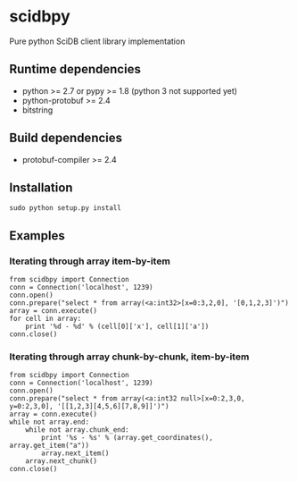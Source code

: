 # scidbpy

Pure python SciDB client library implementation

## Runtime dependencies
* python >= 2.7 or pypy >= 1.8 (python 3 not supported yet)
* python-protobuf >= 2.4
* bitstring

## Build dependencies
* protobuf-compiler >= 2.4

## Installation
```sudo python setup.py install```

## Examples

### Iterating through array item-by-item
```
from scidbpy import Connection
conn = Connection('localhost', 1239)
conn.open()
conn.prepare("select * from array(<a:int32>[x=0:3,2,0], '[0,1,2,3]')")
array = conn.execute()
for cell in array:
    print '%d - %d' % (cell[0]['x'], cell[1]['a'])
conn.close()
```

### Iterating through array chunk-by-chunk, item-by-item
```
from scidbpy import Connection
conn = Connection('localhost', 1239)
conn.open()
conn.prepare("select * from array(<a:int32 null>[x=0:2,3,0, y=0:2,3,0], '[[1,2,3][4,5,6][7,8,9]]')")
array = conn.execute()
while not array.end:
    while not array.chunk_end:
        print '%s - %s' % (array.get_coordinates(), array.get_item("a"))
        array.next_item()
    array.next_chunk()
conn.close()
```
